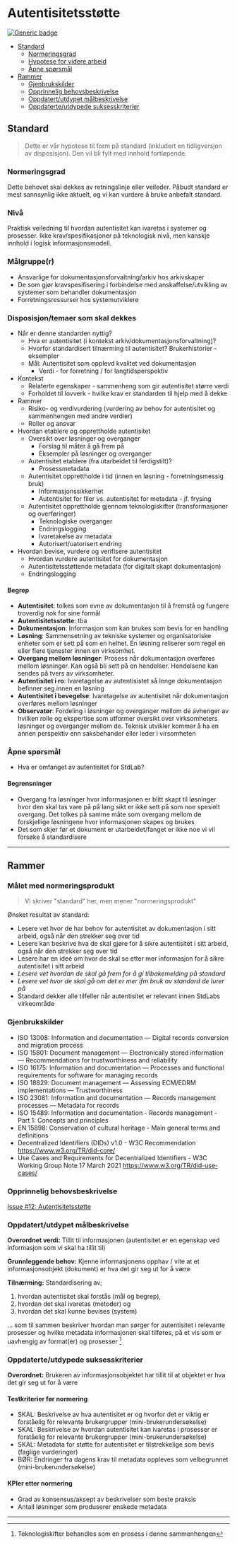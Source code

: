 # Autentisitetsstøtte

[![Generic badge](https://img.shields.io/badge/Status-Kladd-red.svg)](https://shields.io/)

<!-- MarkdownTOC -->

- [Standard](#standard)
	- [Normeringsgrad](#normeringsgrad)
	- [Hypotese for videre arbeid](#hypotese-for-videre-arbeid)
	- [Åpne spørsmål](#%C3%A5pne-sp%C3%B8rsm%C3%A5l)
- [Rammer](#rammer)
	- [Gjenbrukskilder](#gjenbrukskilder)
	- [Opprinnelig behovsbeskrivelse](#opprinnelig-behovsbeskrivelse)
	- [Oppdatert/utdypet målbeskrivelse](#oppdatertutdypet-m%C3%A5lbeskrivelse)
	- [Oppdaterte/utdypede suksesskriterier](#oppdaterteutdypede-suksesskriterier)

<!-- /MarkdownTOC -->


## Standard

> Dette er vår hypotese til form på standard (inkludert en tidligversjon av disposisjon). Den vil bli fylt med innhold fortløpende.

### Normeringsgrad

Dette behovet skal dekkes av retningslinje eller veileder. Påbudt standard er mest sannsynlig ikke aktuelt, og vi kan vurdere å bruke anbefalt standard.

### Nivå

Praktisk veiledning til hvordan autentisitet kan ivaretas i systemer og prosesser. Ikke krav/spesifikasjoner på teknologisk nivå, men kanskje innhold i logisk informasjonsmodell.
<!-- Dette er fortsatt ganske uklart for oss, men det blir nok klarere etterhvert -->

### Målgruppe(r)

- Ansvarlige for dokumentasjonsforvaltning/arkiv hos arkivskaper
- De som gjør kravspesifisering i forbindelse med anskaffelse/utvikling av systemer som behandler dokumentasjon
- Forretningsressurser hos systemutviklere

### Disposisjon/temaer som skal dekkes

* Når er denne standarden nyttig?
	* Hva er autentisitet (i kontekst arkiv/dokumentasjonsforvaltning)?
	* Hvorfor standardisert tilnærming til autentisitet? Brukerhistorier - eksempler
	* Mål: Autentisitet som opplevd kvalitet ved dokumentasjon
		* Verdi - for forretning / for langtidsperspektiv
* Kontekst
	* Relaterte egenskaper - sammenheng som gir autentisitet større verdi
	* Forholdet til lovverk - hvilke krav er standarden til hjelp med å dekke
* Rammer
	* Risiko- og verdivurdering (vurdering av behov for autentisitet og sammenhengen med andre verdier)
	* Roller og ansvar
* Hvordan etablere og opprettholde autentisitet
	* Oversikt over løsninger og overganger
	    * Forslag til måter å gå frem på
	    * Eksempler på løsninger og overganger
	* Autentisitet etablere (fra utarbeidet til ferdigstilt)?
		* Prosessmetadata
	* Autentisitet opprettholde i tid (innen en løsning - forretningsmessig bruk)
		* Informasjonssikkerhet
		* Autentisitet for filer vs. autentisitet for metadata - jf. frysing
	* Autentisitet opprettholde gjennom teknologiskifter (transformasjoner og overføringer)
		* Teknologiske overganger
		* Endringslogging
		* Ivaretakelse av metadata
		* Autorisert/uatorisert endring	
* Hvordan bevise, vurdere og verifisere autentisitet
	* Hvordan vurdere autentisitet for dokumentasjon
	* Autentisitetsstøttende metadata (for digitalt skapt dokumentasjon)
	* Endringslogging

#### Begrep

* **Autentisitet**: tolkes som evne av dokumentasjon til å fremstå og fungere troverdig nok for sine formål
* **Autentisitetsstøtte**: tba
* **Dokumentasjon**: Informasjon som kan brukes som bevis for en handling
* **Løsning**: Sammensetning av tekniske systemer og organisatoriske enheter som er sett på som en helhet. En løsning reliserer som regel en eller flere tjenester innen en virksomhet.
* **Overgang mellom løsninger**: Prosess når dokumentasjon overføres mellom løsninger. Kan også bli sett på en hendelser. Hendelsene kan sendes på tvers av virksomheter.
* **Autentisitet i ro**: Ivaretagelse av autentisistet så lenge dokumentasjon befinner seg innen en løsning
* **Autentisitet i bevegelse**: Ivaretagelse av autentisitet når dokumentasjon overføres mellom løsninger
* **Observatør**: Fordeling i løsninger og overganger mellom de avhenger av hvilken rolle og ekspertise som utformer oversikt over virksomheters løsninger og overganger mellom de. Teknisk utvikler kommer å ha en annen perspektiv enn saksbehander eller leder i virsomheten

### Åpne spørsmål

* Hva er omfanget av autentisitet for StdLab?

#### Begrensninger
<!-- Dette kapittelet vil nok fjernes på et tidspunkt -->

* Overgang fra løsninger hvor informasjonen er blitt skapt til løsninger hvor den skal tas vare på på lang sikt er ikke sett på som noe spesielt overgang. Det tolkes på samme måte som overgang mellom de forskjellige løsningene hvor informasjonen skapes og brukes
* Det som skjer før et dokument er utarbeidet/fanget er ikke noe vi vil forsøke å standardisere

---

## Rammer

### Målet med normeringsprodukt

> Vi skriver "standard" her, men mener "normeringsprodukt"

Ønsket resultat av standard:

* Lesere vet hvor de har behov for autentisitet av dokumentasjon i sitt arbeid, også når den strekker seg over tid
* Lesere kan beskrive hva de skal gjøre for å sikre autentisitet i sitt arbeid, også når den strekker seg over tid
* Lesere har en ideé om hvor de skal se etter mer informasjon for å sikre autentisitet i sitt arbeid
* _Lesere vet hvordan de skal gå frem for å gi tilbakemelding på standard_
* _Lesere vet hvor de skal gå om det er mer ifm bruk av standard de lurer på_
* Standard dekker alle tilfeller når autentisitet er relevant innen StdLabs virkeområde

### Gjenbrukskilder

- ISO 13008: Information and documentation — Digital records conversion and migration process
- ISO 15801: Document management — Electronically stored information — Recommendations for trustworthiness and reliability
- ISO 16175: Information and documentation — Processes and functional requirements for software for managing records
- ISO 18829: Document management — Assessing ECM/EDRM implementations — Trustworthiness
- ISO 23081: Information and documentation — Records management processes — Metadata for records
- ISO 15489: Information and documentation - Records management - Part 1: Concepts and principles
- EN 15898: Conservation of cultural heritage - Main general terms and definitions
- Decentralized Identifiers (DIDs) v1.0 - W3C Recommendation https://www.w3.org/TR/did-core/
- Use Cases and Requirements for Decentralized Identifiers -  W3C Working Group Note 17 March 2021 https://www.w3.org/TR/did-use-cases/


### Opprinnelig behovsbeskrivelse

[Issue #12: Autentisitetsstøtte](https://github.com/arkivverket/standardlab/issues/12)

### Oppdatert/utdypet målbeskrivelse

**Overordnet verdi:** Tillit til informasjonen (autentisitet er en egenskap ved informasjon som vi skal ha tillit til)

**Grunnleggende behov:** Kjenne informasjonens opphav / vite at et informasjonsobjekt (dokument) er hva det gir seg ut for å være

**Tilnærming:** Standardisering av;

1. hvordan autentisitet skal forstås (mål og begrep), 
2. hvordan det skal ivaretas (metoder) og 
3. hvordan det skal kunne bevises (system) 

… som til sammen beskriver hvordan man sørger for autentisitet i relevante prosesser og hvilke metadata informasjonen skal tilføres, på et vis som er uavhengig av format(er) og prosesser [^1]

### Oppdaterte/utdypede suksesskriterier

**Overordnet:** Brukeren av informasjonsobjektet har tillit til at objektet er hva det gir seg ut for å være

#### Testkriterier før normering

- SKAL: Beskrivelse av hva autentisitet er og hvorfor det er viktig er forståelig for relevante brukergrupper (mini-brukerundersøkelse)
- SKAL: Beskrivelse av hvordan autentisitet kan ivaretas i prosesser er forståelig for relevante brukergrupper (mini-brukerundersøkelse)
- SKAL: Metadata for støtte for autentisitet er tilstrekkelige som bevis (faglige vurderinger)
- BØR: Endringer fra dagens krav til metadata oppleves som velbegrunnet (mini-brukerundersøkelse)

#### KPIer etter normering

- Grad av konsensus/aksept av beskrivelser som beste praksis
- Antall løsninger som produserer ønskede metadata

----------

[^1]: Teknologiskifter behandles som en prosess i denne sammenhengen
